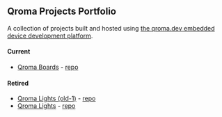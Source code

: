 ## Qroma Projects Portfolio

A collection of projects built and hosted using <a href="https://qroma.dev/">the qroma.dev embedded device development platform</a>.

#### Current
* [Qroma Boards](https://qroma-projects.github.io/qroma-boards/) - [repo](https://github.com/qroma-projects/qroma-boards)


#### Retired
* [Qroma Lights (old-1)](https://qroma-projects.github.io/qroma-lights-old-1/) - [repo](https://github.com/qroma-projects/qroma-lights-old-1)
* [Qroma Lights](https://qroma-projects.github.io/qroma-lights-old-2/) - [repo](https://github.com/qroma-projects/qroma-lights-old-2)

<!--

**Here are some ideas to get you started:**

🙋‍♀️ A short introduction - what is your organization all about?
🌈 Contribution guidelines - how can the community get involved?
👩‍💻 Useful resources - where can the community find your docs? Is there anything else the community should know?
🍿 Fun facts - what does your team eat for breakfast?
🧙 Remember, you can do mighty things with the power of [Markdown](https://docs.github.com/github/writing-on-github/getting-started-with-writing-and-formatting-on-github/basic-writing-and-formatting-syntax)
-->
